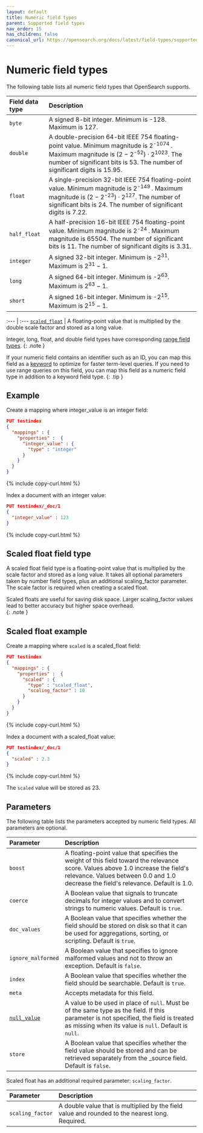 ```yaml
---
layout: default
title: Numeric field types
parent: Supported field types
nav_order: 15
has_children: false
canonical_url: https://opensearch.org/docs/latest/field-types/supported-field-types/numeric/
---
```


# Numeric field types

The following table lists all numeric field types that OpenSearch supports.

Field data type | Description  
:--- | :--- 
`byte` | A signed 8-bit integer. Minimum is -128. Maximum is 127.
`double` | A double-precision 64-bit IEEE 754 floating-point value. Minimum magnitude is 2<sup>-1074 </sup>. Maximum magnitude is (2 &minus; 2<sup>-52</sup>) &middot; 2<sup>1023</sup>. The number of significant bits is 53. The number of significant digits is 15.95.
`float` | A single-precision 32-bit IEEE 754 floating-point value. Minimum magnitude is 2<sup>-149 </sup>. Maximum magnitude is (2 &minus; 2<sup>-23</sup>) &middot; 2<sup>127</sup>. The number of significant bits is 24. The number of significant digits is 7.22.
`half_float` | A half-precision 16-bit IEEE 754 floating-point value. Minimum magnitude is 2<sup>-24 </sup>. Maximum magnitude is 65504. The number of significant bits is 11. The number of significant digits is 3.31.
`integer` | A signed 32-bit integer. Minimum is -2<sup>31</sup>. Maximum is 2<sup>31</sup> &minus; 1.
`long` | A signed 64-bit integer. Minimum is -2<sup>63</sup>. Maximum is 2<sup>63</sup> &minus; 1.
`short` | A signed 16-bit integer. Minimum is -2<sup>15</sup>. Maximum is 2<sup>15</sup> &minus; 1. 

:--- | :--- 
[`scaled_float`](#scaled-float-field-type) | A floating-point value that is multiplied by the double scale factor and stored as a long value.

Integer, long, float, and double field types have corresponding [range field types]({{site.url}}{{site.baseurl}}/opensearch/supported-field-types/range/).
{: .note }

If your numeric field contains an identifier such as an ID, you can map this field as a [keyword]({{site.url}}{{site.baseurl}}/opensearch/supported-field-types/keyword/) to optimize for faster term-level queries. If you need to use range queries on this field, you can map this field as a numeric field type in addition to a keyword field type.
{: .tip }

## Example

Create a mapping where integer_value is an integer field:

```json
PUT testindex 
{
  "mappings" : {
    "properties" :  {
      "integer_value" : {
        "type" : "integer"
      }
    }
  }
}
```
{% include copy-curl.html %}

Index a document with an integer value:

```json
PUT testindex/_doc/1 
{
  "integer_value" : 123
}
```
{% include copy-curl.html %}

## Scaled float field type

A scaled float field type is a floating-point value that is multiplied by the scale factor and stored as a long value. It takes all optional parameters taken by number field types, plus an additional scaling_factor parameter. The scale factor is required when creating a scaled float. 

Scaled floats are useful for saving disk space. Larger scaling_factor values lead to better accuracy but higher space overhead.  
{: .note }

## Scaled float example

Create a mapping where `scaled` is a scaled_float field:

```json
PUT testindex 
{
  "mappings" : {
    "properties" :  {
      "scaled" : {
        "type" : "scaled_float",
        "scaling_factor" : 10
      }
    }
  }
}
```
{% include copy-curl.html %}

Index a document with a scaled_float value:

```json
PUT testindex/_doc/1 
{
  "scaled" : 2.3
}
```
{% include copy-curl.html %}

The `scaled` value will be stored as 23.

## Parameters

The following table lists the parameters accepted by numeric field types. All parameters are optional.

Parameter | Description 
:--- | :--- 
`boost` | A floating-point value that specifies the weight of this field toward the relevance score. Values above 1.0 increase the field's relevance. Values between 0.0 and 1.0 decrease the field's relevance. Default is 1.0.
`coerce` | A Boolean value that signals to truncate decimals for integer values and to convert strings to numeric values. Default is `true`.
`doc_values` | A Boolean value that specifies whether the field should be stored on disk so that it can be used for aggregations, sorting, or scripting. Default is `true`.
`ignore_malformed` | A Boolean value that specifies to ignore malformed values and not to throw an exception. Default is `false`.
`index` | A Boolean value that specifies whether the field should be searchable. Default is `true`. 
`meta` | Accepts metadata for this field.
[`null_value`]({{site.url}}{{site.baseurl}}/opensearch/supported-field-types/index#null-value) | A  value to be used in place of `null`. Must be of the same type as the field. If this parameter is not specified, the field is treated as missing when its value is `null`. Default is `null`.
`store` | A Boolean value that specifies whether the field value should be stored and can be retrieved separately from the _source field. Default is `false`. 

Scaled float has an additional required parameter: `scaling_factor`.

Parameter | Description 
:--- | :--- 
`scaling_factor` | A double value that is multiplied by the field value and rounded to the nearest long. Required. 

